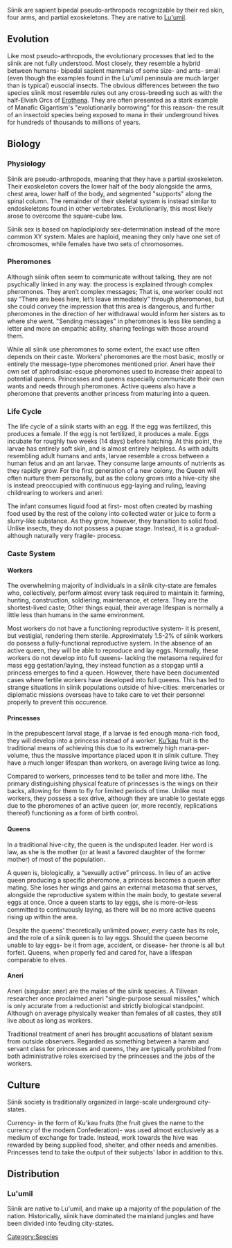 Síinik are sapient bipedal pseudo-arthropods recognizable by their red
skin, four arms, and partial exoskeletons. They are native to
[Lu'umil](Lu'umil "wikilink").

## Evolution

Like most pseudo-arthropods, the evolutionary processes that led to the
síinik are not fully understood. Most closely, they resemble a hybrid
between humans- bipedal sapient mammals of some size- and ants- small
(even though the examples found in the Lu'umil peninsula are much larger
than is typical) eusocial insects. The obvious differences between the
two species síinik most resemble rules out any cross-breeding such as
with the half-Elvish Orcs of [Erothena](Erothena "wikilink"). They are
often presented as a stark example of Manafic Gigantism's
"evolutionarily borrowing" for this reason- the result of an insectoid
species being exposed to mana in their underground hives for hundreds of
thousands to millions of years.

## Biology

### Physiology

Síinik are pseudo-arthropods, meaning that they have a partial
exoskeleton. Their exoskeleton covers the lower half of the body
alongside the arms, chest area, lower half of the body, and segmented
"supports" along the spinal column. The remainder of their skeletal
system is instead similar to endoskeletons found in other vertebrates.
Evolutionarily, this most likely arose to overcome the square-cube law.

Síinik sex is based on haplodiploidy sex-determination instead of the
more common XY system. Males are haploid, meaning they only have one set
of chromosomes, while females have two sets of chromosomes.

### Pheromones

Although síinik often seem to communicate without talking, they are not
psychically linked in any way: the process is explained through complex
pheromones. They aren’t complex messages; That is, one worker could not
say “There are bees here, let’s leave immediately” through pheromones,
but she could convey the impression that this area is dangerous, and
further pheromones in the direction of her withdrawal would inform her
sisters as to where she went. "Sending messages" in pheromones is less
like sending a letter and more an empathic ability, sharing feelings
with those around them.

While all síinik use pheromones to some extent, the exact use often
depends on their caste. Workers' pheromones are the most basic, mostly
or entirely the message-type pheromones mentioned prior. Aneri have
their own set of aphrodisiac-esque pheromones used to increase their
appeal to potential queens. Princesses and queens especially communicate
their own wants and needs through pheromones. Active queens also have a
pheromone that prevents another princess from maturing into a queen.

### Life Cycle

The life cycle of a síinik starts with an egg. If the egg was
fertilized, this produces a female. If the egg is not fertilized, it
produces a male. Eggs incubate for roughly two weeks (14 days) before
hatching. At this point, the larvae has entirely soft skin, and is
almost entirely helpless. As with adults resembling adult humans and
ants, larvae resemble a cross between a human fetus and an ant larvae.
They consume large amounts of nutrients as they rapidly grow. For the
first generation of a new colony, the Queen will often nurture them
personally, but as the colony grows into a hive-city she is instead
preoccupied with continuous egg-laying and ruling, leaving childrearing
to workers and aneri.

The infant consumes liquid food at first- most often created by mashing
food used by the rest of the colony into collected water or juice to
form a slurry-like substance. As they grow, however, they transition to
solid food. Unlike insects, they do not possess a pupae stage. Instead,
it is a gradual- although naturally very fragile- process.

### Caste System

#### Workers

The overwhelming majority of individuals in a síinik city-state are
females who, collectively, perform almost every task required to
maintain it: farming, hunting, construction, soldiering, maintenance, et
cetera. They are the shortest-lived caste; Other things equal, their
average lifespan is normally a little less than humans in the same
environment.

Most workers do not have a functioning reproductive system- it is
present, but vestigial, rendering them sterile. Approximately 1.5-2% of
síinik workers do possess a fully-functional reproductive system. In the
absence of an active queen, they will be able to reproduce and lay eggs.
Normally, these workers do not develop into full queens- lacking the
metasoma required for mass egg gestation/laying, they instead function
as a stopgap until a princess emerges to find a queen. However, there
have been documented cases where fertile workers have developed into
full queens. This has led to strange situations in síinik populations
outside of hive-cities: mercenaries or diplomatic missions overseas have
to take care to vet their personnel properly to prevent this occurence.

#### Princesses

In the prepubescent larval stage, if a larvae is fed enough mana-rich
food, they will develop into a princess instead of a worker.
[Ku'kau](Ku'kau "wikilink") fruit is the traditional means of achieving
this due to its extremely high mana-per-volume, thus the massive
importance placed upon it in síinik culture. They have a much longer
lifespan than workers, on average living twice as long.

Compared to workers, princesses tend to be taller and more lithe. The
primary distinguishing physical feature of princesses is the wings on
their backs, allowing for them to fly for limited periods of time.
Unlike most workers, they possess a sex drive, although they are unable
to gestate eggs due to the pheromones of an active queen (or, more
recently, replications thereof) functioning as a form of birth control.

#### Queens

In a traditional hive-city, the queen is the undisputed leader. Her word
is law, as she is the mother (or at least a favored daughter of the
former mother) of most of the population.

A queen is, biologically, a “sexually active” princess. In lieu of an
active queen producing a specific pheromone, a princess becomes a queen
after mating. She loses her wings and gains an external metasoma that
serves, alongside the reproductive system within the main body, to
gestate several eggs at once. Once a queen starts to lay eggs, she is
more-or-less committed to continuously laying, as there will be no more
active queens rising up within the area.

Despite the queens' theoretically unlimited power, every caste has its
role, and the role of a síinik queen is to lay eggs. Should the queen
become unable to lay eggs- be it from age, accident, or disease- her
throne is all but forfeit. Queens, when properly fed and cared for, have
a lifespan comparable to elves.

#### Aneri

Aneri (singular: aner) are the males of the síinik species. A Tilivean
researcher once proclaimed aneri "single-purpose sexual missiles," which
is only accurate from a reductionist and strictly biological standpoint.
Although on average physically weaker than females of all castes, they
still live about as long as workers.

Traditional treatment of aneri has brought accusations of blatant sexism
from outside observers. Regarded as something between a harem and
servant class for princesses and queens, they are typically prohibited
from both administrative roles exercised by the princesses and the jobs
of the workers.

## Culture

Síinik society is traditionally organized in large-scale underground
city-states.

Currency- in the form of Ku'kau fruits (the fruit gives the name to the
currency of the modern Confederation)- was used almost exclusively as a
medium of exchange for trade. Instead, work towards the hive was
rewarded by being supplied food, shelter, and other needs and amenities.
Princesses tend to take the output of their subjects' labor in addition
to this.

## Distribution

### Lu'umil

Síinik are native to Lu'umil, and make up a majority of the population
of the nation. Historically, síinik have dominated the mainland jungles
and have been divided into feuding city-states.

[Category:Species](Category:Species "wikilink")